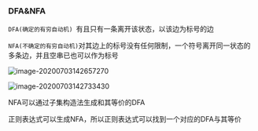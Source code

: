 ### DFA&NFA

`DFA(确定的有穷自动机) `有且只有一条离开该状态，以该边为标号的边

`NFA(不确定的有穷自动机)`对其边上的标号没有任何限制，一个符号离开同一状态的多条边，并且空串已也可以作为标号

![image-20200703142657270](https://tva1.sinaimg.cn/large/007S8ZIlgy1ggdwo5rq9rj30cc05tq35.jpg)

![image-20200703142733430](https://tva1.sinaimg.cn/large/007S8ZIlgy1ggdwo8v9ngj30c205qaae.jpg)

NFA可以通过子集构造法生成和其等价的DFA

正则表达式可以生成NFA，所以正则表达式可以找到一个对应的DFA与其等价


